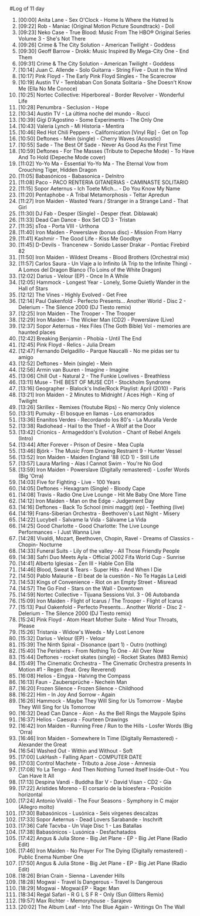 #Log of 11 day

1. [00:00] Anita Lane - Sex O'Clock - Home Is Where the Hatred Is
1. [09:22] Rob - Maniac (Original Motion Picture Soundtrack) - Doll
1. [09:23] Neko Case - True Blood: Music From The HBO® Original Series Volume 3 - She's Not There
1. [09:26] Crime & The City Solution - American Twilight - Goddess
1. [09:30] Geoff Barrow - Drokk: Music Inspired By Mega-City One - End Them
1. [09:31] Crime & The City Solution - American Twilight - Goddess
1. [10:14] Juan C. Allende - Solo Guitarra - String Five - Dust in the Wind
1. [10:17] Pink Floyd - The Early Pink Floyd Singles - The Scarecrow
1. [10:19] Austin TV - Temblaban Con Sonata Solitaria - She Doesn't Know Me (Ella No Me Conoce)
1. [10:25] Nortec Collective: Hiperboreal - Border Revolver - Wonderful Life
1. [10:28] Penumbra - Seclusion - Hope
1. [10:34] Austin TV - La última noche del mundo - Rucci
1. [10:39] Gigi D'Agostino - Some Experiments - The Only One
1. [10:43] Valeria Lynch - Mi Historia - Mentira
1. [10:46] Red Hot Chili Peppers - Californication [Vinyl Rip] - Get on Top
1. [10:50] Deftones - Mein (single) - Cherry Waves (Acoustic)
1. [10:55] Sade - The Best Of Sade - Never As Good As the First Time
1. [10:59] Deftones - For The Masses (Tribute to Depeche Mode) - To Have And To Hold (Depeche Mode cover)
1. [11:02] Yo-Yo Ma - Essential Yo-Yo Ma - The Eternal Vow from Crouching Tiger, Hidden Dragon
1. [11:05] Babasónicos - Babasonica - Delnitro
1. [11:08] Paco - PACO RENTERIA GITANERIAS - CAMINASTE SOLITARIO
1. [11:15] Sopor Aeternus - Ich Toete Mich... - Do You Know My Name
1. [11:20] Pentaphobe - A Tribal Metamorphosis - Teltar Apredun
1. [11:27] Iron Maiden - Wasted Years / Stranger in a Strange Land - That Girl
1. [11:30] DJ Fab - Desper (Single) - Desper (feat. Diblawak)
1. [11:33] Dead Can Dance - Box Set CD 3 - Tristan
1. [11:35] sToa - Porta VIII - Urthona
1. [11:40] Iron Maiden - Powerslave (bonus disc) - Mission From Harry
1. [11:41] Kashmir - The Good Life - Kiss Me Goodbye
1. [11:45] D-Devils - Trancenew - Sonido Lasser Drakar - Pontiac Firebird 82
1. [11:50] Iron Maiden - Wildest Dreams - Blood Brothers (Orchestral mix)
1. [11:57] Carlos Saura - Un Viaje a lo Infinito (A Trip to the Infinite Thing) - A Lomos del Dragon Blanco (To Loins of the White Dragon)
1. [12:02] Darius - Velour (EP) - Once In A While
1. [12:05] Hammock - Longest Year - Lonely, Some Quietly Wander in the Hall of Stars
1. [12:12] The Vines - Highly Evolved - Get Free
1. [12:14] Paul Oakenfold - Perfecto Presents... Another World - Disc 2 - Delerium - The Silence 2000 (DJ Tiesto remix)
1. [12:25] Iron Maiden - The Trooper - The Trooper
1. [12:29] Iron Maiden - The Wicker Man (CD2) - Powerslave (Live)
1. [12:37] Sopor Aeternus - Hex Files (The Goth Bible) Vol - memories are haunted places
1. [12:42] Breaking Benjamin - Phobia - Until The End
1. [12:45] Pink Floyd - Relics - Julia Dream
1. [12:47] Fernando Delgadillo - Parque Naucalli - No me pidas ser tu amigo
1. [12:52] Deftones - Mein (single) - Mein
1. [12:56] Armin van Buuren - Imagine - Imagine
1. [13:06] Chill Out - Natural 2 - The Funkie Lowlives - Breathless
1. [13:11] Muse - THE BEST OF MUSE CD1 - Stockholm Syndrome
1. [13:16] Geographer - Blalock's Indie/Rock Playlist: April (2010) - Paris
1. [13:21] Iron Maiden - 2 Minutes to Midnight / Aces High - King of Twilight
1. [13:26] Skrillex - Remixes (Youtube Rips) - No mercy Only violence
1. [13:31] Pumuky - El bosque en llamas - Los enamorados
1. [13:36] Enanitos Verdes - Recordando los 80's - La Muralla Verde
1. [13:38] Radiohead - Hail to the Thief - A Wolf at the Door
1. [13:42] Crionics - Armageddon's Evolution - Chant of Rebel Angels (Intro)
1. [13:44] After Forever - Prison of Desire - Mea Cupla
1. [13:46] Björk - The Music From Drawing Restraint 9 - Hunter Vessel
1. [13:52] Iron Maiden - Maiden England '88 (CD 1) - Still Life
1. [13:57] Laura Marling - Alas I Cannot Swim - You're No God
1. [13:59] Iron Maiden - Powerslave (Digitally remastered) - Losfer Words (Big 'Orra)
1. [14:03] Five for Fighting - Live - 100 Years
1. [14:05] Deftones - Hexagram (Single) - Bloody Cape
1. [14:08] Travis - Radio One Live Lounge - Hit Me Baby One More Time
1. [14:12] Iron Maiden - Man on the Edge - Judgement Day
1. [14:16] Deftones - Back To School (mini maggit) (ep) - Teething (live)
1. [14:19] Frans-Siberian Orchestra - Beethoven's Last Night - Misery
1. [14:22] Lucybell - Salvame la Vida - Sálvame La Vida
1. [14:25] Good Charlotte - Good Charlotte: The Live Lounge Performances - I Just Wanna Live
1. [14:28] Vivaldi, Mozart, Beethoven, Chopin, Ravel - Dreams of Classics - Chopin- Nocturne
1. [14:33] Funeral Suits - Lily of the valley - All Those Friendly People
1. [14:38] Safri Duo Meets Ayla - Official 2002 Fifa World Cup - Sunrise
1. [14:41] Alberto Iglesias - Zen III - Hable Con Ella
1. [14:46] Blood, Sweat & Tears - Super Hits - And When I Die
1. [14:50] Pablo Malaurie - El beat de la cuestión - No Te Hagás La Leidi
1. [14:53] Kings of Convenience - Riot on an Empty Street - Misread
1. [14:57] The Go Find - Stars on the Wall - Downtown
1. [14:59] Nortec Collective - Tijuana Sessions Vol. 3 - 06 Autobanda
1. [15:09] Iron Maiden - Flight of Icarus / The Trooper - Flight of Icarus
1. [15:13] Paul Oakenfold - Perfecto Presents... Another World - Disc 2 - Delerium - The Silence 2000 (DJ Tiesto remix)
1. [15:24] Pink Floyd - Atom Heart Mother Suite - Mind Your Throats, Please
1. [15:26] Tristania - Widow's Weeds - My Lost Lenore
1. [15:32] Darius - Velour (EP) - Velour
1. [15:39] The Ninth Spiral - Disonance (part 1) - Outro (nothing)
1. [15:40] The Perishers - From Nothing To One - All Over Now
1. [15:44] Deftones - rocket skates (single) - Rocket Skates (M83 Remix)
1. [15:49] The Cinematic Orchestra - The Cinematic Orchestra presents In Motion #1 - Regen (feat. Grey Reverend)
1. [16:08] Helios - Eingya - Halving the Compass
1. [16:13] Faun - Zaubersprüche - Nechein Man
1. [16:20] Frozen Silence - Frozen Silence - Childhood
1. [16:22] Him - In Joy And Sorrow - Again
1. [16:26] Hammock - Maybe They Will Sing for Us Tomorrow - Maybe They Will Sing for Us Tomorrow
1. [16:32] Dead Can Dance - Aion - As the Bell Rings the Maypole Spins
1. [16:37] Helios - Caesura - Fourteen Drawings
1. [16:42] Iron Maiden - Running Free / Run to the Hills - Losfer Words (Big 'Orra)
1. [16:46] Iron Maiden - Somewhere In Time (Digitally Remastered) - Alexander the Great
1. [16:54] Washed Out - Within and Without - Soft
1. [17:00] LukHash - Falling Apart - COMPUTER DATE
1. [17:03] Control Machete - Tributo a Jose Jose - Amnesia
1. [17:08] Yo La Tengo - And Then Nothing Turned Itself Inside-Out - You Can Have It All
1. [17:13] Despina Vandi - Buddha Bar V - David Visan - CD2 - Gia
1. [17:22] Arístides Moreno - El corsario de la bioesfera - Posición horizontal
1. [17:24] Antonio Vivaldi - The Four Seasons - Symphony in C major  (Allegro molto)
1. [17:30] Babasónicos - Lusónica - Seis vírgenes descalzas
1. [17:33] Sopor Aeternus - Dead Lovers Sarabande - Inschrift
1. [17:36] Café Tacvba - Un Viaje Disc 1 - Las Batallas
1. [17:38] Babasónicos - Lusónica - Desfachatados
1. [17:42] Angus & Julia Stone - Big Jet Plane - EP - Big Jet Plane (Radio Edit)
1. [17:46] Iron Maiden - No Prayer For The Dying (Digitally remastered) - Public Enema Number One
1. [17:50] Angus & Julia Stone - Big Jet Plane - EP - Big Jet Plane (Radio Edit)
1. [18:26] Brian Crain - Sienna - Lavender Hills
1. [18:28] Mogwai - Travel Is Dangerous - Travel Is Dangerous
1. [18:29] Mogwai - Mogwai:EP - Rage: Man
1. [18:34] Regal Safari - R G L S F R - Only (Sun Glitters Remix)
1. [19:57] Max Richter - Memoryhouse - Sarajevo
1. [20:02] The Album Leaf - Into The Blue Again - Writings On The Wall
